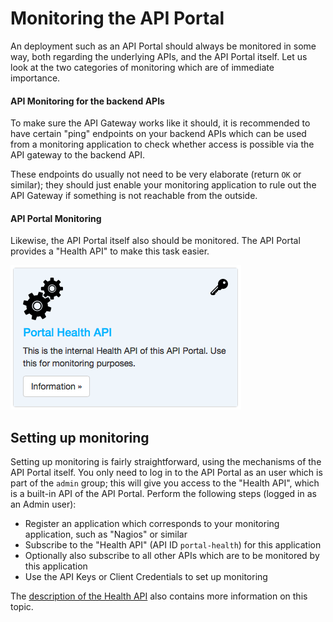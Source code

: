 # Monitoring the API Portal

An deployment such as an API Portal should always be monitored in some way, both regarding the underlying APIs, and the API Portal itself. Let us look at the two categories of monitoring which are of immediate importance.

#### API Monitoring for the backend APIs

To make sure the API Gateway works like it should, it is recommended to have certain "ping" endpoints on your backend APIs which can be used from a monitoring application to check whether access is possible via the API gateway to the backend API.

These endpoints do usually not need to be very elaborate (return `OK` or similar); they should just enable your monitoring application to rule out the API Gateway if something is not reachable from the outside.

#### API Portal Monitoring

Likewise, the API Portal itself also should be monitored. The API Portal provides a "Health API" to make this task easier.

![Health API](images/health-api.png)

## Setting up monitoring

Setting up monitoring is fairly straightforward, using the mechanisms of the API Portal itself. You only need to log in to the API Portal as an user which is part of the `admin` group; this will give you access to the "Health API", which is a built-in API of the API Portal. Perform the following steps (logged in as an Admin user):

* Register an application which corresponds to your monitoring application, such as "Nagios" or similar
* Subscribe to the "Health API" (API ID `portal-health`) for this application
* Optionally also subscribe to all other APIs which are to be monitored by this application
* Use the API Keys or Client Credentials to set up monitoring

The [description of the Health API](https://github.com/Haufe-Lexware/wicked.portal-api/blob/master/routes/internal_apis/portal-health/desc.md) also contains more information on this topic.

